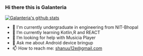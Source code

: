 ### Hi there this is Galanteria 
[![Galanteria's github stats](https://github-readme-stats.vercel.app/api?username=galanteria01&theme=dracula)](https://github.com/anuraghazra/github-readme-stats)
<br>



- 🔭 I'm currently undergraduate in engineering from NIT-Bhopal
- 🌱 I’m currently learning Kotlin,R and REACT
- 🤔 I’m looking for help with Musicia Player
- 💬 Ask me about Android device bringup
- 📫 How to reach me: shanuu12e@gmail.com


